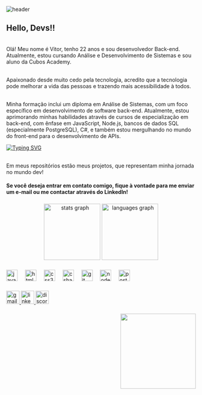 ![header](https://capsule-render.vercel.app/api?type=waving&color=gradient&height=200&section=header&text=Hello%World&animation=twinkling%20&fontSize=50)


## Hello, Devs!! 
<br>Olá! Meu nome é Vitor, tenho 22 anos e sou desenvolvedor Back-end. Atualmente, estou cursando Análise e Desenvolvimento de Sistemas e sou aluno da Cubos Academy. 
  
  <br>Apaixonado desde muito cedo pela tecnologia, acredito que a tecnologia pode melhorar a vida das pessoas e trazendo mais acessibilidade à todos.</br>

   <br>Minha formação inclui um diploma em Análise de Sistemas, com um foco específico em desenvolvimento de software back-end. Atualmente, estou aprimorando minhas habilidades através de cursos de especialização em back-end, com ênfase em JavaScript, Node.js, bancos de dados SQL (especialmente PostgreSQL), C#, e também estou mergulhando no mundo do front-end para o desenvolvimento de APIs.<br>   
   
[![Typing SVG](https://readme-typing-svg.demolab.com?font=Fira+Code&weight=900&size=23&pause=1000&color=2239F7&background=110CFF00&center=true&vCenter=true&width=800&lines=JavaScript;Node.js;Csharp;PostgreSQL)](https://git.io/typing-svg)
  
  <br> Em meus repositórios estão meus projetos, que representam minha jornada no mundo dev!  <br>
<h4>Se você deseja entrar em contato comigo, fique à vontade para me enviar um e-mail ou me contactar através do LinkedIn!</h4>

###

<div align="center">
  <img src="https://github-readme-stats.vercel.app/api?username=Vitor6278&hide_title=false&hide_rank=false&show_icons=true&include_all_commits=true&count_private=true&disable_animations=false&theme=dracula&locale=en&hide_border=false" height="150" alt="stats graph"  />
  <img src="https://github-readme-stats.vercel.app/api/top-langs?username=Vitor6278&locale=en&hide_title=false&layout=compact&card_width=320&langs_count=5&theme=dracula&hide_border=false" height="150" alt="languages graph"  />
</div>

###

<div align="left">
  <img src="https://cdn.jsdelivr.net/gh/devicons/devicon/icons/javascript/javascript-original.svg" height="30" alt="javascript logo"  />
  <img width="12" />
  <img src="https://cdn.jsdelivr.net/gh/devicons/devicon/icons/html5/html5-original.svg" height="30" alt="html5 logo"  />
  <img width="12" />
  <img src="https://cdn.jsdelivr.net/gh/devicons/devicon/icons/css3/css3-original.svg" height="30" alt="css3 logo"  />
  <img width="12" />
  <img src="https://cdn.jsdelivr.net/gh/devicons/devicon/icons/csharp/csharp-original.svg" height="30" alt="csharp logo"  />
  <img width="12" />
  <img src="https://cdn.jsdelivr.net/gh/devicons/devicon/icons/git/git-original.svg" height="30" alt="git logo"  />
  <img width="12" />
  <img src="https://cdn.jsdelivr.net/gh/devicons/devicon/icons/nodejs/nodejs-original.svg" height="30" alt="nodejs logo"  />
  <img width="12" />
  <img src="https://cdn.jsdelivr.net/gh/devicons/devicon/icons/postgresql/postgresql-original.svg" height="30" alt="postgresql logo"  />
</div>

###

<div align="left">
  <a href="vitorr6278@gmail.com" target="_blank">
    <img src="https://img.shields.io/static/v1?message=Gmail&logo=gmail&label=&color=D14836&logoColor=white&labelColor=&style=for-the-badge" height="35" alt="gmail logo"  />
  </a>
  <a href="https://linkedin.com/in/vitor-tavares-83085a276" target="_blank">
    <img src="https://img.shields.io/static/v1?message=LinkedIn&logo=linkedin&label=&color=0077B5&logoColor=white&labelColor=&style=for-the-badge" height="35" alt="linkedin logo"  />
  </a>
  <a href="http://discordapp.com/users/____6278" target="_blank">
    <img src="https://img.shields.io/static/v1?message=Discord&logo=discord&label=&color=7289DA&logoColor=white&labelColor=&style=for-the-badge" height="35" alt="discord logo"  />
  </a>
</div>


###

<img align="right" height="200" src="https://media0.giphy.com/media/v1.Y2lkPTc5MGI3NjExd2xsaHV4cXo5NmJqcXhqMW41azY4ajZmaDU4aW4ybzB1bXRlMXd0dSZlcD12MV9pbnRlcm5hbF9naWZfYnlfaWQmY3Q9Zw/ES4Vcv8zWfIt2/giphy.gif"  />

###










